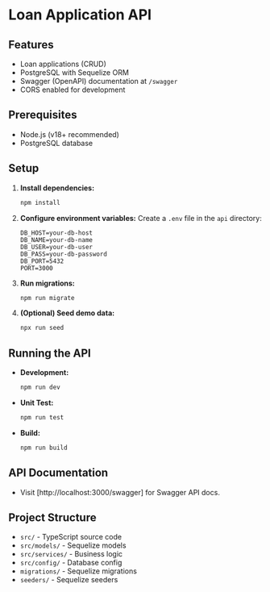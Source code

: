 # Loan Application API

## Features
- Loan applications (CRUD)
- PostgreSQL with Sequelize ORM
- Swagger (OpenAPI) documentation at `/swagger`
- CORS enabled for development

## Prerequisites
- Node.js (v18+ recommended)
- PostgreSQL database

## Setup

1. **Install dependencies:**
   ```sh
   npm install
   ```

2. **Configure environment variables:**
   Create a `.env` file in the `api` directory:
   ```env
   DB_HOST=your-db-host
   DB_NAME=your-db-name
   DB_USER=your-db-user
   DB_PASS=your-db-password
   DB_PORT=5432
   PORT=3000
   ```
3. **Run migrations:**
   ```sh
   npm run migrate
   ```

4. **(Optional) Seed demo data:**
   ```sh
   npx run seed
   ```

## Running the API

- **Development:**
  ```sh
  npm run dev
  ```
- **Unit Test:**
  ```sh
  npm run test
  ```
- **Build:**
  ```sh
  npm run build
  ```

## API Documentation

- Visit [http://localhost:3000/swagger] for Swagger API docs.

## Project Structure

- `src/` - TypeScript source code
- `src/models/` - Sequelize models
- `src/services/` - Business logic
- `src/config/` - Database config
- `migrations/` - Sequelize migrations
- `seeders/` - Sequelize seeders
